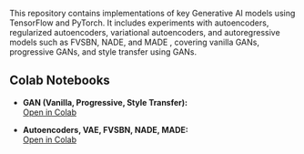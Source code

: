 This repository contains implementations of key Generative AI models using TensorFlow and PyTorch. It includes experiments with autoencoders, regularized autoencoders, variational autoencoders, and autoregressive models such as FVSBN, NADE, and MADE , covering vanilla GANs, progressive GANs, and style transfer using GANs.


## Colab Notebooks

- **GAN (Vanilla, Progressive, Style Transfer):**  
[Open in Colab](https://colab.research.google.com/gist/humeratabassum/5e29a9f248d3db6d4c892c1d7954fb14/vanilla-prog-and-style-gan.ipynb)

- **Autoencoders, VAE, FVSBN, NADE, MADE:**  
[Open in Colab](https://colab.research.google.com/drive/1Dj0bFQ0I1OTkEX93vd5rA5whDnJM6u3A?usp=sharing)

